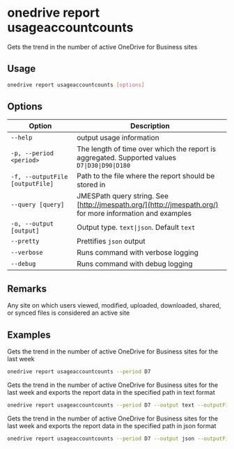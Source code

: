 # onedrive report usageaccountcounts

Gets the trend in the number of active OneDrive for Business sites

## Usage

```sh
onedrive report usageaccountcounts [options]
```

## Options

Option|Description
------|-----------
`--help`|output usage information
`-p, --period <period>`|The length of time over which the report is aggregated. Supported values `D7\|D30\|D90\|D180`
`-f, --outputFile [outputFile]`|Path to the file where the report should be stored in
`--query [query]`|JMESPath query string. See [http://jmespath.org/](http://jmespath.org/) for more information and examples
`-o, --output [output]`|Output type. `text\|json`. Default `text`
`--pretty`|Prettifies `json` output
`--verbose`|Runs command with verbose logging
`--debug`|Runs command with debug logging

## Remarks

Any site on which users viewed, modified, uploaded, downloaded, shared, or synced files is considered an active site

## Examples

Gets the trend in the number of active OneDrive for Business sites for the last week

```sh
onedrive report usageaccountcounts --period D7
```

Gets the trend in the number of active OneDrive for Business sites for the last week and exports the report data in the specified path in text format

```sh
onedrive report usageaccountcounts --period D7 --output text --outputFile "usageaccountcounts.txt"
```

Gets the trend in the number of active OneDrive for Business sites for the last week and exports the report data in the specified path in json format

```sh
onedrive report usageaccountcounts --period D7 --output json --outputFile "usageaccountcounts.json"
```
